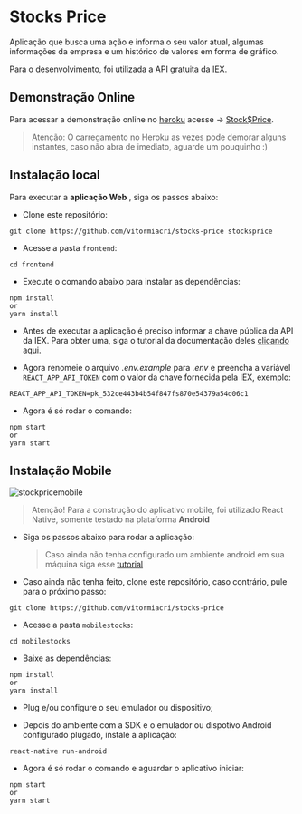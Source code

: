 # Stocks Price

Aplicação que busca uma ação e informa o seu valor atual, algumas informações da empresa e um histórico de valores em forma de gráfico.

Para o desenvolvimento, foi utilizada a API gratuita da [IEX](https://iexcloud.io/docs/api/).

## Demonstração Online

Para acessar a demonstração online no [heroku](https://www.heroku.com) acesse -> [Stock\$Price](https://stocksprices.herokuapp.com/).

> Atenção: O carregamento no Heroku as vezes pode demorar alguns instantes, caso não abra de imediato, aguarde um pouquinho :)

## Instalação local

Para executar a **aplicação Web** , siga os passos abaixo:

- Clone este repositório:

```
git clone https://github.com/vitormiacri/stocks-price stocksprice
```

- Acesse a pasta `frontend`:

```
cd frontend
```

- Execute o comando abaixo para instalar as dependências:

```
npm install
or
yarn install
```

- Antes de executar a aplicação é preciso informar a chave pública da API da IEX.
  Para obter uma, siga o tutorial da documentação deles [clicando aqui.](https://iexcloud.io/docs/api/#rest-how-to)

- Agora renomeie o arquivo _.env.example_ para _.env_ e preencha a variável `REACT_APP_API_TOKEN` com o valor da chave fornecida pela IEX, exemplo:

```
REACT_APP_API_TOKEN=pk_532ce443b4b54f847fs870e54379a54d06c1
```

- Agora é só rodar o comando:

```
npm start
or
yarn start
```

## Instalação Mobile

![stockpricemobile](https://github.com/vitormiacri/stocks-price/blob/master/stockprice.gif)

> Atenção! Para a construção do aplicativo mobile, foi utilizado React Native, somente testado na plataforma **Android**

- Siga os passos abaixo para rodar a aplicação:

  > Caso ainda não tenha configurado um ambiente android em sua máquina siga esse [tutorial](https://facebook.github.io/react-native/docs/getting-started)

- Caso ainda não tenha feito, clone este repositório, caso contrário, pule para o próximo passo:

```
git clone https://github.com/vitormiacri/stocks-price
```

- Acesse a pasta `mobilestocks`:

```
cd mobilestocks
```

- Baixe as dependências:

```
npm install
or
yarn install
```

- Plug e/ou configure o seu emulador ou dispositivo;

- Depois do ambiente com a SDK e o emulador ou dispotivo Android configurado plugado, instale a aplicação:

```
react-native run-android
```

- Agora é só rodar o comando e aguardar o aplicativo iniciar:

```
npm start
or
yarn start
```
